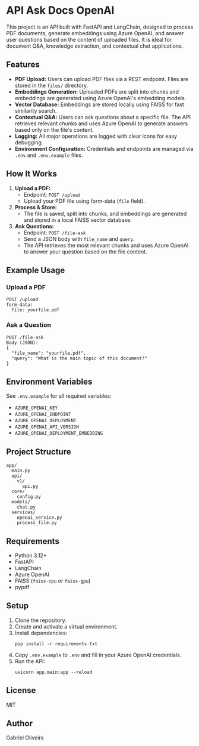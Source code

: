 # API Ask Docs OpenAI

This project is an API built with FastAPI and LangChain, designed to process PDF documents, generate embeddings using Azure OpenAI, and answer user questions based on the content of uploaded files. It is ideal for document Q&A, knowledge extraction, and contextual chat applications.

## Features

- **PDF Upload:** Users can upload PDF files via a REST endpoint. Files are stored in the `files/` directory.
- **Embeddings Generation:** Uploaded PDFs are split into chunks and embeddings are generated using Azure OpenAI's embedding models.
- **Vector Database:** Embeddings are stored locally using FAISS for fast similarity search.
- **Contextual Q&A:** Users can ask questions about a specific file. The API retrieves relevant chunks and uses Azure OpenAI to generate answers based only on the file's content.
- **Logging:** All major operations are logged with clear icons for easy debugging.
- **Environment Configuration:** Credentials and endpoints are managed via `.env` and `.env.example` files.

## How It Works

1. **Upload a PDF:**
   - Endpoint: `POST /upload`
   - Upload your PDF file using form-data (`file` field).
2. **Process & Store:**
   - The file is saved, split into chunks, and embeddings are generated and stored in a local FAISS vector database.
3. **Ask Questions:**
   - Endpoint: `POST /file-ask`
   - Send a JSON body with `file_name` and `query`.
   - The API retrieves the most relevant chunks and uses Azure OpenAI to answer your question based on the file content.

## Example Usage

### Upload a PDF
```
POST /upload
form-data:
  file: yourfile.pdf
```

### Ask a Question
```
POST /file-ask
Body (JSON):
{
  "file_name": "yourfile.pdf",
  "query": "What is the main topic of this document?"
}
```

## Environment Variables
See `.env.example` for all required variables:
- `AZURE_OPENAI_KEY`
- `AZURE_OPENAI_ENDPOINT`
- `AZURE_OPENAI_DEPLOYMENT`
- `AZURE_OPENAI_API_VERSION`
- `AZURE_OPENAI_DEPLOYMENT_EMBEDDING`

## Project Structure
```
app/
  main.py
  api/
    v1/
      api.py
  core/
    config.py
  models/
    chat.py
  services/
    openai_service.py
    process_file.py
```

## Requirements
- Python 3.12+
- FastAPI
- LangChain
- Azure OpenAI
- FAISS (`faiss-cpu` or `faiss-gpu`)
- pypdf

## Setup
1. Clone the repository.
2. Create and activate a virtual environment.
3. Install dependencies:
   ```
   pip install -r requirements.txt
   ```
4. Copy `.env.example` to `.env` and fill in your Azure OpenAI credentials.
5. Run the API:
   ```
   uvicorn app.main:app --reload
   ```

## License
MIT

## Author
Gabriel Oliveira
